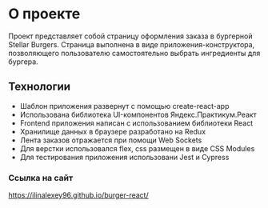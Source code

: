 # О проекте

Проект представляет собой страницу оформления заказа в бургерной Stellar Burgers. Страница выполнена в виде приложения-конструктора, позволяющего пользователю самостоятельно выбрать ингредиенты для бургера.

## Технологии

* Шаблон приложения развернут с помощью create-react-app
* Использована библиотека UI-компонентов Яндекс.Практикум.Реакт
* Frontend приложения написан с использованием библиотеки React
* Хранилище данных в браузере разработано на Redux
* Лента заказов отражается при помощи Web Sockets
* Для верстки использовался flex, css размещен в виде CSS Modules
* Для тестирования приложения использовани Jest и Cypress

### Ссылка на сайт
https://ilinalexey96.github.io/burger-react/
